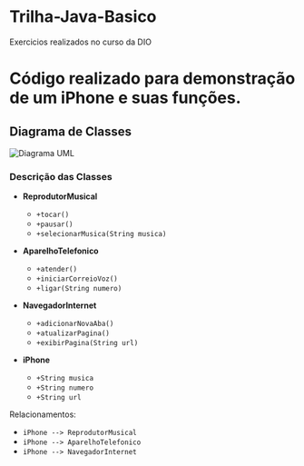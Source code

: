 # Trilha-Java-Basico
Exercicios realizados no curso da DIO

# Código realizado para demonstração de um iPhone e suas funções.

## Diagrama de Classes

![Diagrama UML](\mermaid-diagram-2024-08-15-093408.png")
### Descrição das Classes

- **ReprodutorMusical**
  - `+tocar()`
  - `+pausar()`
  - `+selecionarMusica(String musica)`

- **AparelhoTelefonico**
  - `+atender()`
  - `+iniciarCorreioVoz()`
  - `+ligar(String numero)`

- **NavegadorInternet**
  - `+adicionarNovaAba()`
  - `+atualizarPagina()`
  - `+exibirPagina(String url)`

- **iPhone**
  - `+String musica`
  - `+String numero`
  - `+String url`

Relacionamentos:
- `iPhone --> ReprodutorMusical`
- `iPhone --> AparelhoTelefonico`
- `iPhone --> NavegadorInternet`
